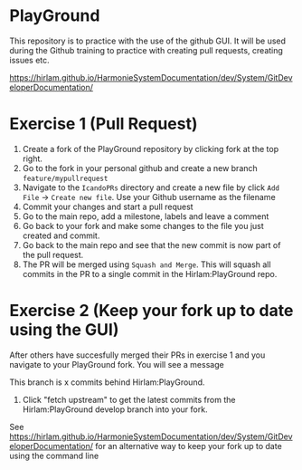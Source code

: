 # PlayGround

This repository is to practice with the use of the github GUI. It will be used during the Github training to practice with creating pull requests, creating issues etc. 

https://hirlam.github.io/HarmonieSystemDocumentation/dev/System/GitDeveloperDocumentation/

# Exercise 1 (Pull Request) 

1. Create a fork of the PlayGround repository by clicking fork at the top right. 
2. Go to the fork in your personal github and create a new branch `feature/mypullrequest`
3. Navigate to the `IcandoPRs` directory and create a new file by click `Add File` -> `Create new file`. Use your Github username as the filename  
4. Commit your changes and start a pull request
5. Go to the main repo, add a milestone, labels and leave a comment
6. Go back to your fork and make some changes to the file you just created and commit. 
7. Go back to the main repo and see that the new commit is now part of the pull request.   
8. The PR will be merged using `Squash and Merge`. This will squash all commits in the PR to a single commit in the Hirlam:PlayGround repo. 

# Exercise 2 (Keep your fork up to date using the GUI) 

After others have succesfully merged their PRs in exercise 1 and you navigate to your PlayGround fork. You will see a message 

This branch is x commits behind Hirlam:PlayGround.

1. Click "fetch upstream" to get the latest commits from the Hirlam:PlayGround develop branch into your fork. 


See https://hirlam.github.io/HarmonieSystemDocumentation/dev/System/GitDeveloperDocumentation/ for an alternative way to keep your fork up to date using the command line

